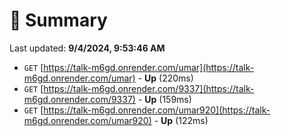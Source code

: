 # 📖 Summary
Last updated: **9/4/2024, 9:53:46 AM**

- `GET` [https://talk-m6gd.onrender.com/umar](https://talk-m6gd.onrender.com/umar) - **Up** (220ms)
- `GET` [https://talk-m6gd.onrender.com/9337](https://talk-m6gd.onrender.com/9337) - **Up** (159ms)
- `GET` [https://talk-m6gd.onrender.com/umar920](https://talk-m6gd.onrender.com/umar920) - **Up** (122ms)
